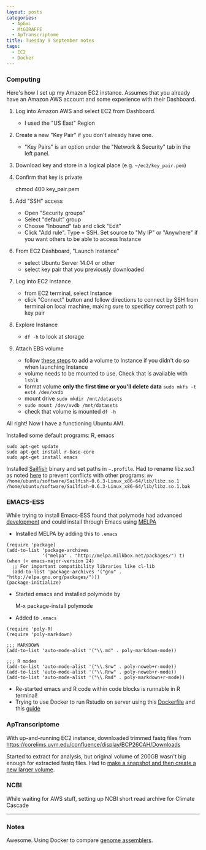```yaml
---
layout: posts
categories: 
  - ApGxL
  - MtGIRAFFE
  - ApTranscriptome
title: Tuesday 9 September notes
tags: 
  - EC2
  - Docker
---
```


### Computing

Here's how I set up my Amazon EC2 instance. Assumes that you already have an Amazon AWS account and some experience with their Dashboard.

1. Log into Amazon AWS and select EC2 from Dashboard. 
    - I used the "US East" Region
2. Create a new "Key Pair" if you don't already have one.
    - "Key Pairs" is an option under the "Network & Security" tab in the left panel.
2. Download key and store in a logical place (e.g. `~/ec2/key_pair.pem`)
3. Confirm that key is private

    chmod 400 key_pair.pem
    
4. Add "SSH" access
    - Open "Security groups"
    - Select "default" group
    - Choose "Inbound" tab and click "Edit"
    - Click "Add rule". Type = SSH. Set source to "My IP" or "Anywhere" if you want others to be able to access Instance
5. From EC2 Dashboard, "Launch Instance"
    - select Ubuntu Server 14.04 or other
    - select key pair that you previously downloaded
6. Log into EC2 instance
    - from EC2 terminal, select Instance
    - click "Connect" button and follow directions to connect by SSH from terminal on local machine, making sure to specificy correct path to key pair
7. Explore Instance
    - `df -h` to look at storage
8. Attach EBS volume
    - follow [these steps](http://docs.aws.amazon.com/AWSEC2/latest/UserGuide/ec2-add-volume-to-instance.html) to add a volume to Instance if you didn't do so when launching Instance
    - volume needs to be mounted to use. Check that is available with `lsblk`
    - format volume **only the first time or you'll delete data** `sudo mkfs -t ext4 /dev/xvdb`
    - mount drive `sudo mkdir /mnt/datasets`
    - `sudo mount /dev/xvdb /mnt/datasets`
    - check that volume is mounted `df -h`
    

All right! Now I have a functioning Ubuntu AMI.

Installed some default programs: R, emacs

~~~
sudo apt-get update
sudo apt-get install r-base-core
sudo apt-get install emacs
~~~

Installed [Sailfish](http://www.cs.cmu.edu/~ckingsf/software/sailfish/) binary and set paths in `~.profile`. Had to rename libz.so.1 as noted [here]() to prevent conflicts with other programs: `mv /home/ubuntu/software/Sailfish-0.6.3-Linux_x86-64/lib/libz.so.1 /home/ubuntu/software/Sailfish-0.6.3-Linux_x86-64/lib/libz.so.1.bak`

### EMACS-ESS

While trying to install Emacs-ESS found that polymode had advanced [development](http://stackoverflow.com/questions/16172345/how-can-i-use-emacs-ess-mode-with-r-markdown) and could install through Emacs using [MELPA](https://github.com/milkypostman/melpa)

- Installed MELPA by adding this to `.emacs`

~~~
(require 'package)
(add-to-list 'package-archives
             '("melpa" . "http://melpa.milkbox.net/packages/") t)
(when (< emacs-major-version 24)
  ;; For important compatibility libraries like cl-lib
  (add-to-list 'package-archives '("gnu" . "http://elpa.gnu.org/packages/")))
(package-initialize)
~~~

>

- Started emacs and installed polymode by

    M-x package-install polymode
    
- Added to `.emacs`

~~~
(require 'poly-R)
(require 'poly-markdown)

;;; MARKDOWN
(add-to-list 'auto-mode-alist '("\\.md" . poly-markdown-mode))

;;; R modes
(add-to-list 'auto-mode-alist '("\\.Snw" . poly-noweb+r-mode))
(add-to-list 'auto-mode-alist '("\\.Rnw" . poly-noweb+r-mode))
(add-to-list 'auto-mode-alist '("\\.Rmd" . poly-markdown+r-mode))
~~~

- Re-started emacs and R code within code blocks is runnable in R terminal! 
- Trying to use Docker to run Rstudio on server using this [Dockerfile](https://github.com/ropensci/docker) and this [guide](http://www.alexecollins.com/content/docker-on-amazon-aws/)


### ApTranscriptome

With up-and-running EC2 instance, downloaded trimmed fastq files from https://corelims.uvm.edu/confluence/display/BCP26CAH/Downloads

Started to extract for analysis, but original volume of 200GB wasn't big enough for extracted fastq files. Had to [make a snapshot and then create a new larger volume](http://docs.aws.amazon.com/AWSEC2/latest/UserGuide/ebs-expand-volume.html).


### NCBI

While waiting for AWS stuff, setting up NCBI short read archive for Climate Cascade

-----------------------

### Notes

Awesome. Using Docker to compare [genome assemblers](http://nucleotid.es/).




 

